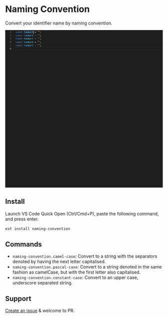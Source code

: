 # Naming Convention

Convert your identifier name by naming convention.

![preview](https://raw.githubusercontent.com/zomixi/naming-convention/master/images/example.gif)

## Install

Launch VS Code Quick Open (Ctrl/Cmd+P), paste the following command, and press enter.

```bash
ext install naming-convention
```

## Commands

- `naming-convention.camel-case`: Convert to a string with the separators denoted by having the next letter capitalised.
- `naming-convention.pascal-case`: Convert to a string denoted in the same fashion as camelCase, but with the first letter also capitalised.
- `naming-convention.constant-case`: Convert to an upper case, underscore separated string.

## Support

[Create an issue](https://github.com/zomixi/naming-convention/issues) & welcome to PR.

